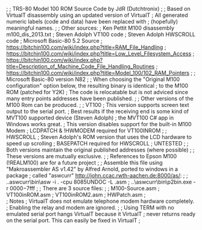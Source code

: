 ;
; TRS-80 Model 100 ROM Source Code by JdR (Dutchtronix)
;
; Based on VirtualT disassembly using an updated version of VirtualT
; All generated numeric labels (code and data) have been replaced with
; (hopefully) meaningful names.
;
; Other sources:
; 	Ken Pettit M100 disassembly m100_dis_2013.txt
;	Steven Adolph VT100 code
;	Steven Adolph HWSCROLL code
;	Microsoft Basic-80 5.2 Source
;	https://bitchin100.com/wiki/index.php?title=RAM_File_Handling
;	https://bitchin100.com/wiki/index.php?title=Low_Level_Filesystem_Access
;	https://bitchin100.com/wiki/index.php?title=Description_of_Machine_Code_File_Handling_Routines
;	https://bitchin100.com/wiki/index.php?title=Model_100/102_RAM_Pointers
;
;	Microsoft Basic-80 version N82
;
; When choosing the "Original M100 configuration" option below, the resulting binary is identical
; to the M100 ROM (patched for Y2K)
; The code is relocatable but is not adviced since many entry points addresses have been published.
;
; Other versions of the M100 Rom can be produced.
;
; 	VT100
;	This version supports screen text output to the serial port.
;	Best results if the receiving end is some kind of MVT100 supported device (Steven Adolph)
;	the MVT100 C# app in Windows works great.
;	This version disables support for the built-in M100 Modem
;	LCDPATCH & !HWMODEM required for VT100INROM
;
;	HWSCROLL
;	Steven Adolph's ROM version that uses the LCD hardware to speed up scrolling
;	BASEPATCH required for HWSCROLL
;	UNTESTED
;
; Both versions maintain the original published addresses (where possible)
;
; These versions are mutually exclusive.
;
; References to Epson M100 (!REALM100) are for a future project
;
; Assemble this file using "Makroassembler AS v1.42" by Alfred Arnold, ported to windows in a package
; called "aswcurr" http://john.ccac.rwth-aachen.de:8000/as/:
;
;	..aswcurr\bin\asw -i . -cpu 8085UNDOC -L <M100-Source>.asm
;	..\aswcurr\bin\p2bin.exe <M100-Source> -r $0000-$7fff
;
; There are 3 source files:
;
;	M100-Source.asm
;	VT100inROM.asm
;	VT100inROM2.asm
;	HWPatch.asm
;	
; Notes
;	VirtualT does not emulate telephone modem hardware completely.
;	Enabling the relay and modem are ignored.
;
;	Using TERM with no emulated serial port hangs VirtualT because it VirtualT
;	never returns ready on the serial port. This can easily be fixed in VirtualT
;
